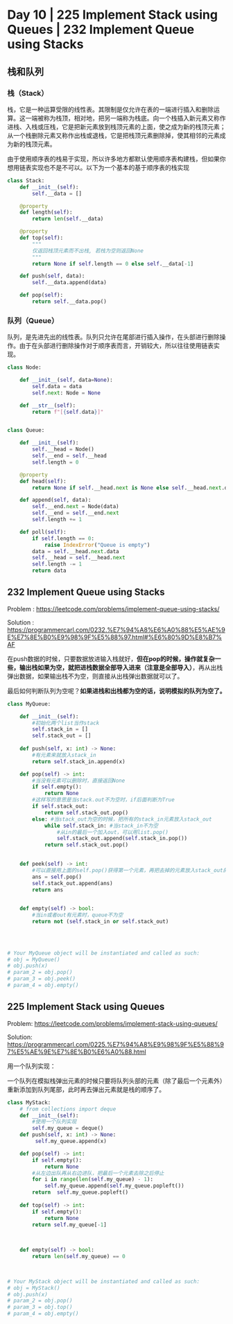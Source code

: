 # Day 10 | 225 Implement Stack using Queues | 232 Implement Queue using Stacks

## 栈和队列

### 栈（Stack）

栈，它是一种运算受限的线性表。其限制是仅允许在表的一端进行插入和删除运算。这一端被称为栈顶，相对地，把另一端称为栈底。向一个栈插入新元素又称作进栈、入栈或压栈，它是把新元素放到栈顶元素的上面，使之成为新的栈顶元素；从一个栈删除元素又称作出栈或退栈，它是把栈顶元素删除掉，使其相邻的元素成为新的栈顶元素。

由于使用顺序表的栈易于实现，所以许多地方都默认使用顺序表构建栈，但如果你想用链表实现也不是不可以。以下为一个基本的基于顺序表的栈实现

~~~python
class Stack:
    def __init__(self):
        self.__data = []

    @property
    def length(self):
        return len(self.__data)

    @property
    def top(self):
        """
        仅返回栈顶元素而不出栈, 若栈为空则返回None
        """
        return None if self.length == 0 else self.__data[-1]

    def push(self, data):
        self.__data.append(data)

    def pop(self):
        return self.__data.pop()
~~~

### 队列（Queue）

队列，是先进先出的线性表。队列只允许在尾部进行插入操作，在头部进行删除操作。由于在头部进行删除操作对于顺序表而言，开销较大，所以往往使用链表实现。

~~~python
class Node:

    def __init__(self, data=None):
        self.data = data
        self.next: Node = None

    def __str__(self):
        return f"[{self.data}]"


class Queue:

    def __init__(self):
        self.__head = Node()
        self.__end = self.__head
        self.length = 0

    @property
    def head(self):
        return None if self.__head.next is None else self.__head.next.data

    def append(self, data):
        self.__end.next = Node(data)
        self.__end = self.__end.next
        self.length += 1

    def poll(self):
        if self.length == 0:
            raise IndexError("Queue is empty")
        data = self.__head.next.data
        self.__head = self.__head.next
        self.length -= 1
        return data
~~~

## 232 Implement Queue using Stacks

Problem : https://leetcode.com/problems/implement-queue-using-stacks/

Solution : https://programmercarl.com/0232.%E7%94%A8%E6%A0%88%E5%AE%9E%E7%8E%B0%E9%98%9F%E5%88%97.html#%E6%80%9D%E8%B7%AF

在push数据的时候，只要数据放进输入栈就好，**但在pop的时候，操作就复杂一些，输出栈如果为空，就把进栈数据全部导入进来（注意是全部导入）**，再从出栈弹出数据，如果输出栈不为空，则直接从出栈弹出数据就可以了。

最后如何判断队列为空呢？**如果进栈和出栈都为空的话，说明模拟的队列为空了。**

~~~python
class MyQueue:

    def __init__(self):
        #初始化两个list当作stack
        self.stack_in = []
        self.stack_out = []
        
    def push(self, x: int) -> None:
        #有元素来就放入stack_in
        return self.stack_in.append(x)

    def pop(self) -> int:
        #当没有元素可以删除时，直接返回None
        if self.empty():
            return None 
        #这样写的意思是当stack.out不为空时，if后面判断为True
        if self.stack_out:
            return self.stack_out.pop()
        else: #当stack_out为空的时候，把所有的stack_in元素放入stack_out
            while self.stack_in: #当stack_in不为空
                #从in的最后一个加入out，可以用list.pop()
                self.stack_out.append(self.stack_in.pop())
            return self.stack_out.pop()

        
    def peek(self) -> int:
        #可以直接用上面的self.pop()获得第一个元素，再把去掉的元素放入stack_out的尾部
        ans = self.pop()
        self.stack_out.append(ans)
        return ans
        

    def empty(self) -> bool:
        #当in或者out有元素时，queue不为空
        return not (self.stack_in or self.stack_out)
        
        


# Your MyQueue object will be instantiated and called as such:
# obj = MyQueue()
# obj.push(x)
# param_2 = obj.pop()
# param_3 = obj.peek()
# param_4 = obj.empty()
~~~



## 225 Implement Stack using Queues

Problem: https://leetcode.com/problems/implement-stack-using-queues/

Solution: https://programmercarl.com/0225.%E7%94%A8%E9%98%9F%E5%88%97%E5%AE%9E%E7%8E%B0%E6%A0%88.html

用一个队列实现：

一个队列在模拟栈弹出元素的时候只要将队列头部的元素（除了最后一个元素外） 重新添加到队列尾部，此时再去弹出元素就是栈的顺序了。

~~~python
class MyStack:
    # from collections import deque
    def __init__(self):
        #使用一个队列实现
        self.my_queue = deque()
    def push(self, x: int) -> None:
         self.my_queue.append(x)

    def pop(self) -> int:
        if self.empty():
            return None
        #从左边出队再从右边进队，把最后一个元素去除之后停止
        for i in range(len(self.my_queue) - 1):
            self.my_queue.append(self.my_queue.popleft())
        return  self.my_queue.popleft()
    
    def top(self) -> int:
        if self.empty():
            return None
        return self.my_queue[-1]
        
        

    def empty(self) -> bool:
        return len(self.my_queue) == 0
        


# Your MyStack object will be instantiated and called as such:
# obj = MyStack()
# obj.push(x)
# param_2 = obj.pop()
# param_3 = obj.top()
# param_4 = obj.empty()
~~~

